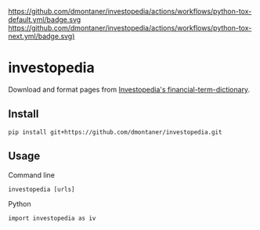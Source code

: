 <https://github.com/dmontaner/investopedia/actions/workflows/python-tox-default.yml/badge.svg>
<https://github.com/dmontaner/investopedia/actions/workflows/python-tox-next.yml/badge.svg)>

# investopedia

Download and format pages from
[Investopedia's financial-term-dictionary](https://www.investopedia.com/financial-term-dictionary-4769738).


## Install

    pip install git+https://github.com/dmontaner/investopedia.git


## Usage

Command line

    investopedia [urls]

Python

    import investopedia as iv
